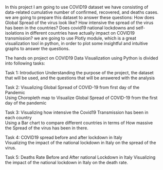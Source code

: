  In this project I am going to use COVID19 dataset we have consisting of data-related cumulative number of confirmed, recovered, and deaths cases. we are going to prepare this dataset to answer these questions: How does Global Spread of the virus look like? How intensive the spread of the virus has been in the countries? Does covid19 national lockdowns and self-isolations in different countries have actually impact on COVID19 transmission? we are going to use Plotly module, which is a great visualization tool in python, in order to plot some insightful and intuitive graphs to answer the questions.    
 
 The hands on project on COVID19 Data Visualization using Python is divided into following tasks:

Task 1: Introduction
Understanding the purpose of the project, the dataset that will be used, and the questions that will be answered with the analysis    

Task 2: Visualizing Global Spread of COVID-19 from first day of the Pandemic    
 Using Choropleth map to Visualize Global Spread of COVID-19 from the first day of the pandemic    

Task 3: Visualizing how intensive the Covid19 Transmission has been in each country    
Using a Bar chart to compare different countries in terms of How massive the Spread of the virus has been in there.

Task 4: COVID19 spread before and after lockdown in Italy    
Visualizing the impact of the national lockdown in Italy on the spread of the virus.      

Task 5: Deaths Rate Before and After national Lockdown in Italy 
Visualizing the impact of the national lockdown in Italy on the death rate.  

